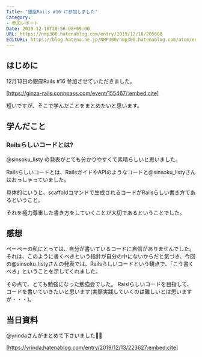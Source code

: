 ```yaml
---
Title: '銀座Rails #16 に参加しました'
Category:
- 参加レポート
Date: 2019-12-18T20:56:08+09:00
URL: https://nmp300.hatenablog.com/entry/2019/12/18/205608
EditURL: https://blog.hatena.ne.jp/NMP300/nmp300.hatenablog.com/atom/entry/26006613485838817
---
```


## はじめに

12月13日の銀座Rails #16 参加させていただきました。

[https://ginza-rails.connpass.com/event/155467/:embed:cite]


短いですが、そこで学んだことをまとめたいと思います。

## 学んだこと

### Railsらしいコードとは?

@sinsoku_listy の発表がとても分かりやすくて素晴らしいと思いました。

Railsらしいコードとは、RailsガイドやAPIのようなコードと@sinsoku_listyさんはおっしゃっていました。

具体的にいうと、scaffoldコマンドで生成されるコードがRailsらしい書き方であるということ。

それを極力尊重した書き方をしていくことが大切であるということでした。

## 感想

ペーペーの私にとっては、自分が書いているコードに自信がありませんでした。それは、このように書くべきという指針が自分の中にないからだと気づき、今回の@sinsoku_listyさんの発表では、Railsらしいコードという観点で、「こう書くべき」ということを示してくれました。

その点で、とても勉強になった勉強会でした。
Raislらしいコードを目指して、コードを書いていきたいと思います(実際実践していくのは難しいとは思いますが・・・)。


## 当日資料

@yrindaさんがまとめて下さいました🙇‍♂️

[https://yrinda.hatenablog.com/entry/2019/12/13/223627:embed:cite]

